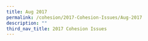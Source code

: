 ```yaml
---
title: Aug 2017
permalink: /cohesion/2017-Cohesion-Issues/Aug-2017
description: ""
third_nav_title: 2017 Cohesion Issues
---
```

